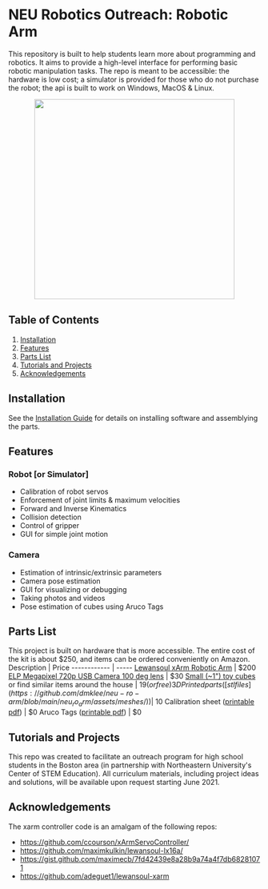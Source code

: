 # NEU Robotics Outreach: Robotic Arm

This repository is built to help students learn more about programming and robotics. It aims to provide a high-level interface for performing basic robotic manipulation tasks.  The repo is meant to be accessible: the hardware is low cost; a simulator is provided for those who do not purchase the robot; the api is built to work on Windows, MacOS & Linux.

<p align="center">
  <img src="https://github.com/dmklee/neu-ro-arm/blob/main/neu_ro_arm/data/xarm.png" height="400"/>
</p>

## Table of Contents
1. [Installation](#installation)
2. [Features](#features)
3. [Parts List](#parts-list)
4. [Tutorials and Projects](#projects)
5. [Acknowledgements](#acknowledgements)

<a name="installation"></a>
## Installation
See the [Installation Guide](https://github.com/dmklee/neu-ro-arm/blob/main/installation_guide.md) for details on installing software and assemblying the parts.

<a name="features"></a>
## Features
### Robot [or Simulator]
- Calibration of robot servos
- Enforcement of joint limits & maximum velocities
- Forward and Inverse Kinematics
- Collision detection
- Control of gripper
- GUI for simple joint motion

### Camera
- Estimation of intrinsic/extrinsic parameters
- Camera pose estimation 
- GUI for visualizing or debugging
- Taking photos and videos
- Pose estimation of cubes using Aruco Tags

<a name="parts-list"></a>
## Parts List
This project is built on hardware that is more accessible.  The entire cost of the kit is about $250, and items can be ordered conveniently on Amazon.
Description  | Price 
------------ | ----- 
[Lewansoul xArm Robotic Arm](https://www.amazon.com/LewanSoul-Programmable-Feedback-Parameter-Programming/dp/B0793PFGCY/ref=sr_1_3?dchild=1&keywords=lewansoul+xarm&qid=1618417178&sr=8-3) | $200
[ELP Megapixel 720p USB Camera 100 deg lens](https://www.amazon.com/ELP-megapixel-Camera-Module-120degree/dp/B01DRJXDEA/ref=sr_1_1?crid=12SN0I987B5WH&dchild=1&keywords=elp+megapixel+super+mini+720p+usb+camera+module+with+120degree+lens&qid=1618417242&sprefix=elp+camera+megapix%2Caps%2C157&sr=8-1) | $30
[Small (~1") toy cubes](https://www.amazon.com/ETA-hand2mind-1-inch-Color-Cubes/dp/B01J6GC83U/ref=sr_1_13?dchild=1&keywords=wooden+cubes+color&qid=1619112911&sr=8-13) or find similar items around the house | $19 (or free)
3D Printed parts ([stl files](https://github.com/dmklee/neu-ro-arm/blob/main/neu_ro_arm/assets/meshes/)) | ~$10
Calibration sheet ([printable pdf](https://github.com/dmklee/neu-ro-arm/blob/main/neu_ro_arm/data/checkerboard.pdf)) | $0
Aruco Tags ([printable pdf](https://github.com/dmklee/neu-ro-arm/blob/main/neu_ro_arm/data/aruco_tags.pdf)) | $0

<a name="projects"></a>
## Tutorials and Projects
This repo was created to facilitate an outreach program for high school students in the Boston area (in partnership with Northeastern University's Center of STEM Education).  All curriculum materials, including project ideas and solutions, will be available upon request starting June 2021.

<a name="acknowledgements"></a>
## Acknowledgements
The xarm controller code is an amalgam of the following repos:
- https://github.com/ccourson/xArmServoController/
- https://github.com/maximkulkin/lewansoul-lx16a/
- https://gist.github.com/maximecb/7fd42439e8a28b9a74a4f7db68281071
- https://github.com/adeguet1/lewansoul-xarm

